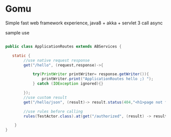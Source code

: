 
Gomu
====

Simple fast web framework experience, java8 + akka + servlet 3 call async

sample use

```java

public class ApplicationRoutes extends ABServices {

   static {
        //use native request response   
        get("/hello", (request,response)->{

            try(PrintWriter printWriter= response.getWriter()){
                printWriter.print("ApplicationRoutes hello ;) ");
            } catch (IOException ignored){}

        });
        //use custom result   
        get("/hello/json", (result)-> result.status(404,"<h1>page not found </h1>"));

        //use rules before calling
        rules(TestActor.class).at(get("/authorized", (result) -> result.ok("it's fine")));

    }
}

```
